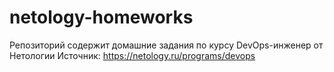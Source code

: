 # netology-homeworks

Репозиторий содержит домашние задания по курсу DevOps-инженер от Нетологии
Источник: https://netology.ru/programs/devops

